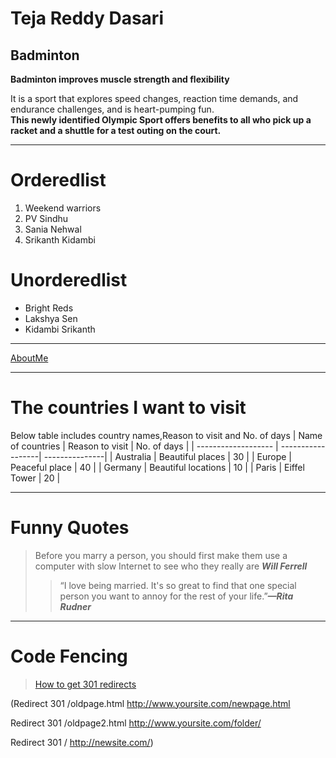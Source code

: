 # Teja Reddy Dasari
## Badminton

**Badminton improves muscle strength and flexibility**

It is a sport that explores speed changes, reaction time demands, and endurance challenges, and is heart-pumping fun.<br>**This newly identified Olympic Sport offers benefits to all who pick up a racket and a shuttle for a test outing on the court.**

----------

# Orderedlist
1. Weekend warriors
5. PV Sindhu
4. Sania Nehwal
2. Srikanth Kidambi

# Unorderedlist
- Bright Reds
- Lakshya Sen 
- Kidambi Srikanth

------------


[AboutMe](https://github.com/DasariTejaReddy/assignment2-Dasari/blob/main/WhatsApp%20Image%202023-02-01%20at%2012.23.06%20PM.jpeg)

-------

# The countries I want to visit

Below table includes country names,Reason to visit and No. of days
|    Name of countries   |   Reason to visit   |    No. of days   |
|  -------------------  |  ------------------|   ---------------|
|   Australia         |  Beautiful places   |  30    |
|   Europe            |  Peaceful place    | 40     |
|   Germany           |  Beautiful locations  | 10   |
|   Paris             |  Eiffel Tower       |  20  |

------------------

# Funny Quotes

>Before you marry a person, you should first make them use a computer with slow Internet to see who they really are ***Will Ferrell***
>>“I love being married. It's so great to find that one special person you want to annoy for the rest of your life.”***—Rita Rudner***

---------


# Code Fencing

> [How to get 301 redirects](https://www.semrush.com/blog/301-redirect-htaccess/?kw=&cmp=US_SRCH_DSA_Blog_New_Ads_EN&label=dsa_pagefeed&Network=g&Device=c&utm_content=645576876124&kwid=dsa-1753200730533&cmpid=19583513418&agpid=146272690558&BU=Core&extid=60162630435&adpos=&gclid=EAIaIQobChMI15qv5sX1_AIVDRGzAB15Bg0xEAAYASAAEgIElvD_BwE)


(Redirect 301 /oldpage.html http://www.yoursite.com/newpage.html

Redirect 301 /oldpage2.html http://www.yoursite.com/folder/ 

Redirect 301 / http://newsite.com/)




